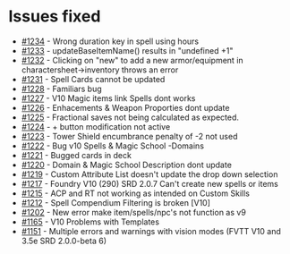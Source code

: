 # Issues fixed
- [#1234](https://gitlab.com/dragonshorn/D35E/-/issues/1234) - Wrong duration key in spell using hours
- [#1233](https://gitlab.com/dragonshorn/D35E/-/issues/1233) - updateBaseItemName() results in "undefined +1"
- [#1232](https://gitlab.com/dragonshorn/D35E/-/issues/1232) - Clicking on "new" to add a new armor/equipment in charactersheet->inventory throws an error
- [#1231](https://gitlab.com/dragonshorn/D35E/-/issues/1231) - Spell Cards cannot be updated
- [#1228](https://gitlab.com/dragonshorn/D35E/-/issues/1228) - Familiars bug
- [#1227](https://gitlab.com/dragonshorn/D35E/-/issues/1227) - V10 Magic items link Spells dont works
- [#1226](https://gitlab.com/dragonshorn/D35E/-/issues/1226) - Enhacements & Weapon Proporties dont update
- [#1225](https://gitlab.com/dragonshorn/D35E/-/issues/1225) - Fractional saves not being calculated as expected.
- [#1224](https://gitlab.com/dragonshorn/D35E/-/issues/1224) - + button modification not active
- [#1223](https://gitlab.com/dragonshorn/D35E/-/issues/1223) - Tower Shield encumbrance penalty of -2 not used
- [#1222](https://gitlab.com/dragonshorn/D35E/-/issues/1222) - Bug v10 Spells & Magic School -Domains
- [#1221](https://gitlab.com/dragonshorn/D35E/-/issues/1221) - Bugged cards in deck
- [#1220](https://gitlab.com/dragonshorn/D35E/-/issues/1220) - Domain &  Magic School  Description dont update
- [#1219](https://gitlab.com/dragonshorn/D35E/-/issues/1219) - Custom Attribute List doesn't update the drop down selection
- [#1217](https://gitlab.com/dragonshorn/D35E/-/issues/1217) - Foundry V10 (290)  SRD 2.0.7 Can't create new spells or items
- [#1215](https://gitlab.com/dragonshorn/D35E/-/issues/1215) - ACP and RT not working as intended on Custom Skills
- [#1212](https://gitlab.com/dragonshorn/D35E/-/issues/1212) - Spell Compendium Filtering is broken [V10]
- [#1202](https://gitlab.com/dragonshorn/D35E/-/issues/1202) - New error make item/spells/npc's not function as v9
- [#1165](https://gitlab.com/dragonshorn/D35E/-/issues/1165) - V10 Problems with Templates
- [#1151](https://gitlab.com/dragonshorn/D35E/-/issues/1151) - Multiple errors and warnings with vision modes (FVTT V10 and 3.5e SRD 2.0.0-beta 6)
